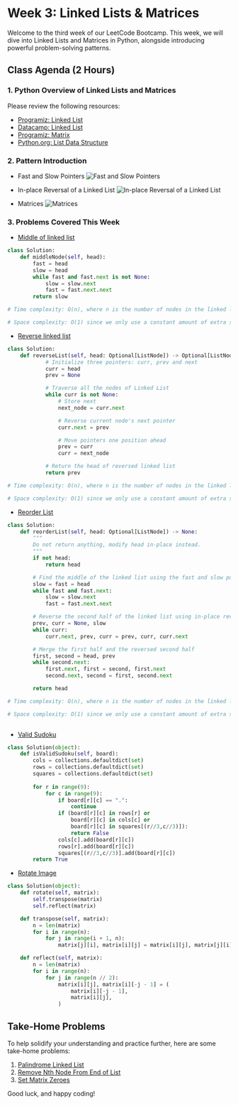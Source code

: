 # Week 3: Linked Lists & Matrices

Welcome to the third week of our LeetCode Bootcamp. This week, we will dive into Linked Lists and Matrices in Python, alongside introducing powerful problem-solving patterns.

## Class Agenda (2 Hours)

### 1. Python Overview of Linked Lists and Matrices

Please review the following resources:

- [Programiz: Linked List](https://www.programiz.com/dsa/linked-list)
- [Datacamp: Linked List](https://www.datacamp.com/tutorial/python-linked-lists)
- [Programiz: Matrix](https://www.programiz.com/python-programming/matrix)
- [Python.org: List Data Structure](https://docs.python.org/3/tutorial/datastructures.html)

### 2. Pattern Introduction

- Fast and Slow Pointers ![Fast and Slow Pointers](./FastSlowPointers.png)

- In-place Reversal of a Linked List ![In-place Reversal of a Linked List](./InPlaceReversal.png)

- Matrices ![Matrices](./Matrices.png)

### 3. Problems Covered This Week

- [Middle of linked list](https://leetcode.com/problems/middle-of-the-linked-list/description/)

```python
class Solution:
    def middleNode(self, head):
        fast = head
        slow = head
        while fast and fast.next is not None:
            slow = slow.next
            fast = fast.next.next
        return slow

# Time complexity: O(n), where n is the number of nodes in the linked list.

# Space complexity: O(1) since we only use a constant amount of extra space for the pointers.
```

- [Reverse linked list](https://leetcode.com/problems/reorder-list/description/)

```python
class Solution:
    def reverseList(self, head: Optional[ListNode]) -> Optional[ListNode]:
            # Initialize three pointers: curr, prev and next
            curr = head
            prev = None

            # Traverse all the nodes of Linked List
            while curr is not None:
                # Store next
                next_node = curr.next

                # Reverse current node's next pointer
                curr.next = prev

                # Move pointers one position ahead
                prev = curr
                curr = next_node

            # Return the head of reversed linked list
            return prev

# Time complexity: O(n), where n is the number of nodes in the linked list.

# Space complexity: O(1) since we only use a constant amount of extra space for the pointers.
```

- [Reorder List](https://leetcode.com/problems/reorder-list/description/)

```python
class Solution:
    def reorderList(self, head: Optional[ListNode]) -> None:
        """
        Do not return anything, modify head in-place instead.
        """
        if not head:
            return head

        # Find the middle of the linked list using the fast and slow pointers
        slow = fast = head
        while fast and fast.next:
            slow = slow.next
            fast = fast.next.next

        # Reverse the second half of the linked list using in-place reversal
        prev, curr = None, slow
        while curr:
            curr.next, prev, curr = prev, curr, curr.next

        # Merge the first half and the reversed second half
        first, second = head, prev
        while second.next:
            first.next, first = second, first.next
            second.next, second = first, second.next

        return head

# Time complexity: O(n), where n is the number of nodes in the linked list.

# Space complexity: O(1) since we only use a constant amount of extra space for the pointers.
        

```

- [Valid Sudoku](https://leetcode.com/problems/valid-sudoku/description/)

```python
class Solution(object):
    def isValidSudoku(self, board):
        cols = collections.defaultdict(set)
        rows = collections.defaultdict(set)
        squares = collections.defaultdict(set)
        
        for r in range(9):
            for c in range(9):
                if board[r][c] == ".":
                    continue
                if (board[r][c] in rows[r] or 
                    board[r][c] in cols[c] or 
                    board[r][c] in squares[(r//3,c//3)]):
                    return False
                cols[c].add(board[r][c])
                rows[r].add(board[r][c])
                squares[(r//3,c//3)].add(board[r][c])
        return True
```

- [Rotate Image](https://leetcode.com/problems/rotate-image/description/)

```python
class Solution(object):
    def rotate(self, matrix):
        self.transpose(matrix)
        self.reflect(matrix)

    def transpose(self, matrix):
        n = len(matrix)
        for i in range(n):
            for j in range(i + 1, n):
                matrix[j][i], matrix[i][j] = matrix[i][j], matrix[j][i]

    def reflect(self, matrix):
        n = len(matrix)
        for i in range(n):
            for j in range(n // 2):
                matrix[i][j], matrix[i][-j - 1] = (
                    matrix[i][-j - 1],
                    matrix[i][j],
                )
```

## Take-Home Problems

To help solidify your understanding and practice further, here are some take-home problems:

1. [Palindrome Linked List](https://leetcode.com/problems/palindrome-linked-list/description/)
2. [Remove Nth Node From End of List](https://leetcode.com/problems/remove-nth-node-from-end-of-list/)
3. [Set Matrix Zeroes](https://leetcode.com/problems/set-matrix-zeroes/description/)

Good luck, and happy coding!
